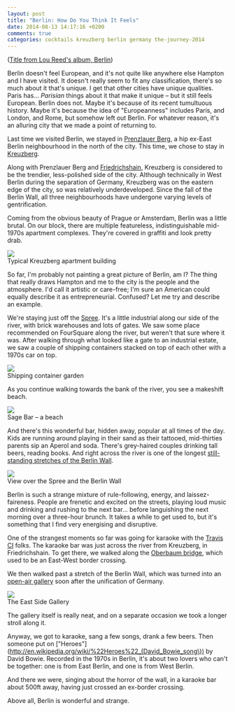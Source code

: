 ```yaml
---
layout: post
title: "Berlin: How Do You Think It Feels"
date: 2014-08-13 14:17:16 +0200
comments: true
categories: cocktails kreuzberg berlin germany the-journey-2014
---
```


([Title from Lou Reed's album, Berlin](https://www.youtube.com/watch?v=aIofRTmTYVc))

Berlin doesn't feel European, and it's not quite like anywhere else Hampton and I have visited. It doesn't really seem to fit any classification, there's so much about it that's unique. I get that other cities have unique qualities. Paris has... *Parisian* things about it that make it unique – but it still feels European. Berlin does not. Maybe it's because  of its recent tumultuous history. Maybe it's because the idea of "Europeanness" includes Paris, and London, and Rome, but somehow left out Berlin. For whatever reason, it's an alluring city that we made a point of returning to.

Last time we visited Berlin, we stayed in [Prenzlauer Berg](http://en.wikipedia.org/wiki/Prenzlauer_Berg), a hip ex-East Berlin neighbourhood in the north of the city. This time, we chose to stay in [Kreuzberg](http://en.wikipedia.org/wiki/Kreuzberg).

Along with Prenzlauer Berg and [Friedrichshain](http://en.wikipedia.org/wiki/Friedrichshain), Kreuzberg is considered to be the trendier, less-polished side of the city. Although technically in West Berlin during the separation of Germany, Kreuzberg was on the eastern edge of the city, so was relatively underdeveloped. Since the fall of the Berlin Wall, all three neighbourhoods have undergone varying levels of gentrification.

Coming from the obvious beauty of Prague or Amsterdam, Berlin was a little brutal. On our block, there are multiple featureless, indistinguishable mid-1970s apartment complexes. They're covered in graffiti and look pretty drab.

<div class="img">
  <a href="{{ root_url }}/images/the-journey/berlin/kreuzberg-apartment.jpg">
    <img src="/images/the-journey/berlin/kreuzberg-apartment.jpg">
  </a>
  <div class="alt">Typical Kreuzberg apartment building</div>
</div>

So far, I'm probably not painting a great picture of Berlin, am I? The thing that really draws Hampton and me to the city is the people and the atmosphere. I'd call it artistic or care-free; I'm sure an American could equally describe it as entrepreneurial. Confused? Let me try and describe an example.

We're staying just off the [Spree](http://en.wikipedia.org/wiki/Spree). It's a little industrial along our side of the river, with brick warehouses and lots of gates. We saw some place recommended on FourSquare along the river, but weren't that sure where it was. After walking through what looked like a gate to an industrial estate, we saw a couple of shipping containers stacked on top of each other with a 1970s car on top. 

<div class="img">
  <a href="{{ root_url }}/images/the-journey/berlin/sage-bar-entry.jpg">
    <img src="/images/the-journey/berlin/sage-bar-entry.jpg">
  </a>
  <div class="alt">Shipping container garden</div>
</div>

As you continue walking towards the bank of the river, you see a makeshift beach.

<div class="img">
  <a href="{{ root_url }}/images/the-journey/berlin/sage-bar.jpg">
    <img src="/images/the-journey/berlin/sage-bar.jpg">
  </a>
  <div class="alt">Sage Bar – a beach</div>
</div>

And there's this wonderful bar, hidden away, popular at all times of the day. Kids are running around playing in their sand as their tattooed, mid-thirties parents sip an Aperol and soda. There's grey-haired couples drinking tall beers, reading books. And right across the river is one of the longest [still-standing stretches of the Berlin Wall](http://en.wikipedia.org/wiki/East_Side_Gallery).

<div class="img">
  <a href="{{ root_url }}/images/the-journey/berlin/sage-bar-view.jpg">
    <img src="/images/the-journey/berlin/sage-bar-view.jpg">
  </a>
  <div class="alt">View over the Spree and the Berlin Wall</div>
</div>

Berlin is such a strange mixture of rule-following, energy, and laissez-faireness. People are frenetic and excited on the streets, playing loud music and drinking and rushing to the next bar... before languishing the next morning over a three-hour brunch. It takes a while to get used to, but it's something that I find very energising and disruptive.

One of the strangest moments so far was going for karaoke with the [Travis CI](http://en.wikipedia.org/wiki/Travis_CI) folks. The karaoke bar was just across the river from Kreuzberg, in Friedrichshain. To get there, we walked along the [Oberbaum bridge](http://en.wikipedia.org/wiki/Oberbaum_Bridge), which used to be an East-West border crossing. 

We then walked past a stretch of the Berlin Wall, which was turned into an [open-air gallery](http://en.wikipedia.org/wiki/East_Side_Gallery) soon after the unification of Germany.

<div class="img">
  <a href="{{ root_url }}/images/the-journey/berlin/east-side-gallery.jpg">
    <img src="/images/the-journey/berlin/east-side-gallery.jpg">
  </a>
  <div class="alt">The East Side Gallery</div>
</div>

The gallery itself is really neat, and on a separate occasion we took a longer stroll along it.

Anyway, we got to karaoke, sang a few songs, drank a few beers. Then someone put on ["Heroes"](http://en.wikipedia.org/wiki/%22Heroes%22_(David_Bowie_song\)) by David Bowie. Recorded in the 1970s in Berlin, it's about two lovers who can't be together: one is from East Berlin, and one is from West Berlin. 

And there we were, singing about the horror of the wall, in a karaoke bar about 500ft away, having just crossed an ex-border crossing.

Above all, Berlin is wonderful and strange.